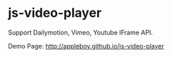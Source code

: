 js-video-player
===============

Support Dailymotion, Vimeo, Youtube IFrame API.

Demo Page: http://appleboy.github.io/js-video-player
